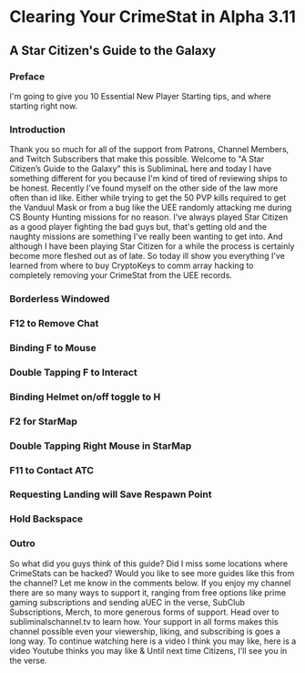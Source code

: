 # Clearing Your CrimeStat in Alpha 3.11
## A Star Citizen's Guide to the Galaxy

### Preface
I'm going to give you 10 Essential New Player Starting tips, and where starting right now.

### Introduction
Thank you so much for all of the support from Patrons, Channel Members, and Twitch Subscribers that make this possible. Welcome to "A Star Citizen’s Guide to the Galaxy" this is SubliminaL here and today I have something different for you because I'm kind of tired of reviewing ships to be honest. Recently I've found myself on the other side of the law more often than id like. Either while trying to get the 50 PVP kills required to get the Vanduul Mask or from a bug like the UEE randomly attacking me during CS Bounty Hunting missions for no reason. I've always played Star Citizen as a good player fighting the bad guys but, that's getting old and the naughty missions are something I've really been wanting to get into. And although I have been playing Star Citizen for a while the process is certainly become more fleshed out as of late. So today ill show you everything I've learned from where to buy CryptoKeys to comm array hacking to completely removing your CrimeStat from the UEE records.

### Borderless Windowed

### F12 to Remove Chat

### Binding F to Mouse

### Double Tapping F to Interact

### Binding Helmet on/off toggle to H

### F2 for StarMap

### Double Tapping Right Mouse in StarMap

### F11 to Contact ATC

### Requesting Landing will Save Respawn Point

### Hold Backspace


### Outro
So what did you guys think of this guide? Did I miss some locations where CrimeStats can be hacked? Would you like to see more guides like this from the channel? Let me know in the comments below. If you enjoy my channel there are so many ways to support it, ranging from free options like prime gaming subscriptions and sending aUEC in the verse, SubClub Subscriptions, Merch, to more generous forms of support. Head over to subliminalschannel.tv to learn how. Your support in all forms makes this channel possible even your viewership, liking, and subscribing is goes a long way. To continue watching here is a video I think you may like, here is a video Youtube thinks you may like & Until next time Citizens, I'll see you in the verse.
